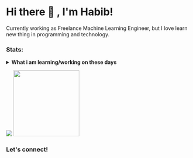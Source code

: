 # Hi there 👋 , I'm Habib!
Currently working as Freelance Machine Learning Engineer, but I love learn new thing in programming and technology.  

<!--
### Tools:
<p>
    <img src="https://img.shields.io/badge/OS-MacOS-blue?&logo=apple" />
    <img src="https://img.shields.io/badge/Code-Swift-blue?&logo=swift" />
    <img src="https://img.shields.io/badge/IDE-Xcode-blue?&logo=xcode" />
    <img src="https://img.shields.io/badge/Text%20Editor-Visual%20Studio%20Code-blue?&logo=visual%20studio%20code&logoColor=blue" />
    <img src="https://gpvc.arturio.dev/bagusfe" />
</p>
-->

### Stats:
<details>
 <summary><strong>What i am learning/working on these days</strong></summary>
    - 🔭 I’m currently working on RPA </br>
    - 🌱 I’m currently learning Python, Flutter, and Data Processing </br>
    - 👯 I’m looking to collaborate on Data Scientist. </br>
    - 🤔 I’m looking for help with master of programming. hehe </br>
    - 💬 Ask me about anything.</br>
    - 📫 How to reach me: <a href="mailto:nurhabibrs@gmail.com">Email me!</a>  </br>
    - 😄 Pronouns: He/Him </br>
    - ⚡ Fun fact: ... </br>
</details>

<p>
    <img src="![nurhabibrs's Stats](https://github-readme-stats.vercel.app/api?username=nurhabibrs&theme=highcontrast&show_icons=true&hide_border=false&count_private=true)" />
    <img src="![nurhabibrs's Top Languages](https://github-readme-stats.vercel.app/api/top-langs/?username=nurhabibrs&theme=highcontrast&show_icons=true&hide_border=false&layout=compact)" height=180 />
</p>

### Let's connect!
<p>
    <a href="https://linkedin.com/in/nurhabibrs" target="blank"><img src="" /></a>
</p>
